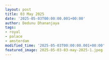 ```yaml
---
layout: post
title: 03 May 2025
date: '2025-05-03T00:00:00.001+00:00'
author: Dedunu Dhananjaya
tags:
- royal
- palace 
- amsterdam 
modified_time: '2025-05-03T00:00:00.001+00:00'
featured_image: 2025-05-03-03-may-2025-1.jpeg
---
```

